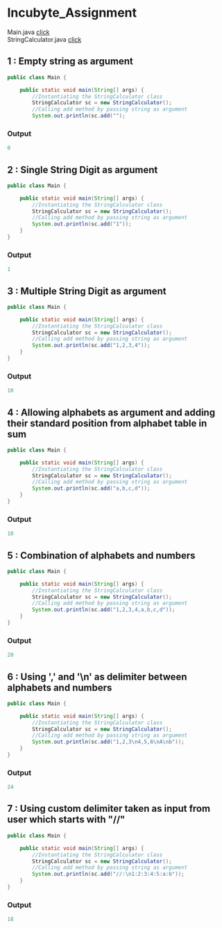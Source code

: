 # Incubyte_Assignment

Main.java [click](https://github.com/AnujMutha/Incubyte_Assignment/tree/main/src/Main.java)
<br/>
StringCalculator.java [click](https://github.com/AnujMutha/Incubyte_Assignment/tree/main/src/StringCalculator.java)

## 1 : Empty string as argument
```java
public class Main {

    public static void main(String[] args) {
        //Instantiating the StringCalculator class
        StringCalculator sc = new StringCalculator();
        //Calling add method by passing string as argument
        System.out.println(sc.add("");
```
### Output
```java
0
```
## 2 : Single String Digit as argument
```java
public class Main {

    public static void main(String[] args) {
        //Instantiating the StringCalculator class
        StringCalculator sc = new StringCalculator();
        //Calling add method by passing string as argument
        System.out.println(sc.add("1"));
    }
}
```
### Output
```java
1
```
## 3 : Multiple String Digit as argument
```java
public class Main {

    public static void main(String[] args) {
        //Instantiating the StringCalculator class
        StringCalculator sc = new StringCalculator();
        //Calling add method by passing string as argument
        System.out.println(sc.add("1,2,3,4"));
    }
}
```
### Output
```java
10
```
## 4 : Allowing alphabets as argument and adding their standard position from alphabet table in sum 
```java
public class Main {

    public static void main(String[] args) {
        //Instantiating the StringCalculator class
        StringCalculator sc = new StringCalculator();
        //Calling add method by passing string as argument
        System.out.println(sc.add("a,b,c,d"));
    }
}
```
### Output
```java
10
```
## 5 : Combination of alphabets and numbers
```java
public class Main {

    public static void main(String[] args) {
        //Instantiating the StringCalculator class
        StringCalculator sc = new StringCalculator();
        //Calling add method by passing string as argument
        System.out.println(sc.add("1,2,3,4,a,b,c,d"));
    }
}
```
### Output
```java
20
```
## 6 : Using ',' and '\n' as delimiter between alphabets and numbers
```java
public class Main {

    public static void main(String[] args) {
        //Instantiating the StringCalculator class
        StringCalculator sc = new StringCalculator();
        //Calling add method by passing string as argument
        System.out.println(sc.add("1,2,3\n4,5,6\nA\nb"));
    }
}
```
### Output
```java
24
```
## 7 : Using custom delimiter taken as input from user which starts with "//"
```java
public class Main {

    public static void main(String[] args) {
        //Instantiating the StringCalculator class
        StringCalculator sc = new StringCalculator();
        //Calling add method by passing string as argument
        System.out.println(sc.add("//:\n1:2:3:4:5:a:b"));
    }
}
```
### Output
```java
18
```
